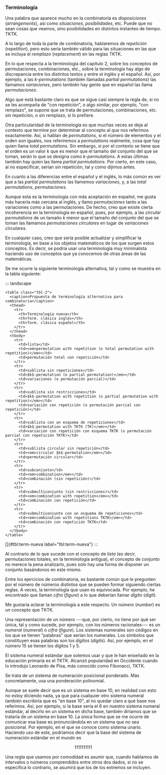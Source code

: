 



### Terminología

Una palabra que aparece mucho en la combinatoria es _disposiciones_
(_arrangements_), así como _situaciones_, _posibilidades_, etc. Puede que no
sean cosas que veamos, sino posibilidades en distintos instantes de tiempo.
TKTK.

A lo largo de toda la parte de combinatoria, hablaremos de _repetición_
(_repetition_), pero esto sería también válido para las situaciones en las
que se incluya el _remplazo_ (_replacement_) en las reglas TKTK.

En lo que respecta a la terminología del capítulo 2, sobre los conceptos de
permutaciones, combinaciones, etc., sobre la terminología hay algo de
discrepancia entre los distintos textos y entre el inglés y el español. Así,
por ejemplo, a las $k$-_permutations_ (también llamadas _partial
permutations_) las llamamos _variaciones_, pero también hay gente que en
español las llama _permutaciones_.

Algo que está bastante claro es que se sigue casi siempre la regla de, si no
se les acompaña de "con repetición", o algo similar, por ejemplo, "con
remplazo", se supone que se trata de permutaciones, combinaciones, etc. sin
repetición, o sin remplazo, si lo prefiere.

Otra particularidad de la terminología es que muchas veces se deja al
contexto que termine por determinar al concepto al que nos referimos
exactamente. Así, si hablan de _permutations_, si el número de elementos y
el orden son iguales, nos referiremos a _permutations_ realmente, cosa que
hay quien llama _total permutations_. Sin embargo, si por el contexto se
tiene que el orden es un valor $k$ que es menor que el tamaño del conjunto
del que se toman, serán lo que se designa como $k$-_permutations_. A estas
últimas también hay quien las llama _partial permutations_. Por cierto, en
este caso, al no especificar, serían sin repetición, tal y como dijimos
antes.

En cuanto a las diferencias entre el español y el inglés, lo más común es
ver que a las _partial permutations_ las llamemos _variaciones_, y, a las
_total permutations_, _permutaciones_.

Aunque esta es la terminología con más aceptación en español, me gusta más
hacerla más cercana al inglés, y llamo _permutaciones_ tanto a las
variaciones como a las permutaciones. De hecho, creo que existe cierta
incoherencia en la terminología en español, pues, por ejemplo, a las
_circular permutations_ de un tamaño $k$ menor que el tamaño del conjunto
del que se toman las llamamos _permutaciones circulares_ en lugar de
_variaciones circulares_.

En cualquier caso, creo que sería posible actualizar y simplificar la
terminología, en base a los objetos matemáticos de los que surgen estos
conceptos. Es decir, se podría usar una terminología muy minimalista
haciendo uso de conceptos que ya conocemos de otras áreas de las
matemáticas.

Se me ocurre la siguiente terminología alternativa, tal y como se muestra en
la tabla siguiente:

::: landscape
```{=html}
<table class="tbl-2">
  <caption>Propuesta de terminología alternativa para combinatoria</caption>
  <thead>
    <tr>
      <th>Terminología nueva</th>
      <th>Term. clásica inglés</th>
      <th>Term. clásica español</th>
    </tr>
  </thead>
  <tbody>
    <tr>
      <td>lista</td>
      <td><em>permutation with repetition (o total permutation with repetition)</em></td>
      <td>permutación total con repetición</td>
    </tr>
    <tr>
      <td>sublista sin repeticiones</td>
      <td>$k$-permutation (o partial permutation)</em></td>
      <td>variaciones (o permutación parcial)</td>
    </tr>
    <tr>
      <td>sublista sin restricciones</td>
      <td>$k$-permutation with repetition (o partial permutation with repetition)</em></td>
      <td>variación con repetición (o permutación parcial con repetición)</td>
    </tr>
    <tr>
      <td>sublista con un esquema de repeticiones</td>
      <td>$k$-permutation with TKTK (TK)</em></td>
      <td>variación con repetición con esquema TKTK (o permutación parcial con repetición TKTK)</td>
    </tr>
    <tr>
      <td>sublista circular sin repetición</td>
      <td><em>circular $k$-permutation</em></td>
      <td>permutación circular</td>
    </tr>
    <tr>
      <td>subconjunto</td>
      <td><em>combination</em></td>
      <td>combinación (sin repetición)</td>
    </tr>
    <tr>
      <td>submulticonjunto (sin restricciones)</td>
      <td><em>combination with repetition</em></td>
      <td>combinación con repetición</td>
    </tr>
    <tr>
      <td>submulticonjunto con un esquema de repeticiones</td>
      <td><em>combination with repetitions TKTK</em></td>
      <td>combinación con repetición TKTK</td>
    </tr>
  </tbody>
</table>
```
[]{#tbl:term-nueva label="tbl:term-nueva"}
:::

Al contrario de lo que sucede con el concepto de _lista_ (es decir,
permutaciones totales, en la terminología antigua), el concepto de
_conjunto_ no merece la pena analizarlo, pues solo hay una forma de disponer
un conjunto basándonos en este mismo.

Entre los ejercicios de combinatoria, es bastante común que le pregunten por
el número de números distintos que se pueden formar siguiendo ciertas
reglas. A veces, la terminología que usan es equivocada. Por ejemplo, he
encontrado que llaman _cifra_ (_figure_) a lo que deberían llamar _dígito_
(_digit_).

Me gustaría aclarar la terminología a este respecto. Un _número_ (_number_)
es un concepto que TKTK.

Una representación de un número ---que, por cierto, no tiene por qué ser
única, tal y como sucede, por ejemplo, con los números racionales--- es un
_numeral_ (_numeral_) o _cifra_ (_figure_). Los sistemas numerales son
códigos en los que se tienen "palabras" que serían los numerales. Los
símbolos que constituyen esas palabras son los _dígitos_ (_digits_). Así,
por ejemplo, en el número 15 se tienen los dígitos 1 y 5.

El sistema numeral estándar que solemos usar y que le han enseñado en la
educación primaria es el TKTK. Alcanzó popularidad en Occidente cuando lo
introdujo Leonardo de Pisa, más conocido como Fibonacci, TKTK.

Se trata de un sistema de numeración posicional ponderado. Más
concretamente, usa una ponderación polinomial.

Aunque se suele decir que es un sistema en base 10, en realidad con esto no
estoy diciendo nada, ya que para cualquier otro sistema numeral también
escribiría que es "en base 10", al no quedar claro a qué base nos referimos.
Así, por ejemplo, si la base sería el 6 en nuestro sistema numeral estándar,
al decirlo en un sistema en dicha base, también diríamos que se trataría de
un sistema en base 10. La única forma que se me ocurre de comunicar esa base
es pronunciándola en un sistema que no sea posicional. Por ejemplo, en el
que se conoce como sistema unario. Haciendo uso de este, podríamos decir que
la base del sistema de numeración estándar en el mundo es

$$ 1111111111 $$

Una regla que usamos por comodidad es asumir que, cuando hablamos de
intervalos o números comprendidos entre otros dos dados, si no se especifica
lo contrario, se asumirá que los de los extremos se incluyen.




